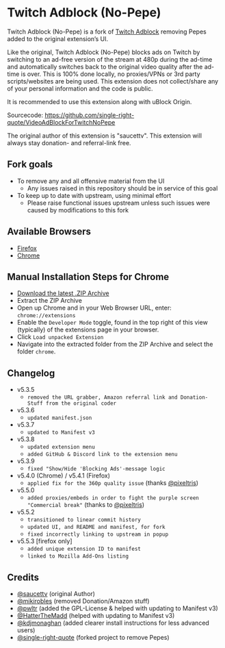 # Twitch Adblock (No-Pepe)
Twitch Adblock (No-Pepe) is a fork of [Twitch Adblock](https://github.com/cleanlock/VideoAdBlockForTwitch) removing Pepes added to the original extension&#x2019;s UI.

Like the original, Twitch Adblock (No-Pepe) blocks ads on Twitch by switching to an ad-free version of the stream at 480p during the ad-time and automatically switches back to the original video quality after the ad-time is over. This is 100% done locally, no proxies/VPNs or 3rd party scripts/websites are being used. This extension does not collect/share any of your personal information and the code is public.

It is recommended to use this extension along with uBlock Origin.

Sourcecode: https://github.com/single-right-quote/VideoAdBlockForTwitchNoPepe

The original author of this extension is "saucettv". This extension will always stay donation- and referral-link free.

## Fork goals

- To remove any and all offensive material from the UI
    - Any issues raised in this repository should be in service of this goal
- To keep up to date with upstream, using minimal effort
    - Please raise functional issues upstream unless such issues were caused by modifications to this fork

## Available Browsers
- [Firefox](https://addons.mozilla.org/en-US/firefox/addon/twitch-adblock-no-pepe/)
- [Chrome](https://github.com/single-right-quote/VideoAdBlockForTwitchNoPepe#manual-installation-steps-for-chrome)

## Manual Installation Steps for Chrome
- [Download the latest .ZIP Archive](https://github.com/single-right-quote/VideoAdBlockForTwitchNoPepe/archive/refs/heads/main.zip)
- Extract the ZIP Archive
- Open up Chrome and in your Web Browser URL, enter: `chrome://extensions`
- Enable the `Developer Mode` toggle, found in the top right of this view (typically) of the extensions page in your browser.
- Click `Load unpacked Extension`
- Navigate into the extracted folder from the ZIP Archive and select the folder `chrome`.

## Changelog
- v5.3.5
    - `removed the URL grabber, Amazon referral link and Donation-Stuff from the original coder`
- v5.3.6
    - `updated manifest.json`
- v5.3.7
    - `updated to Manifest v3`
- v5.3.8
    - `updated extension menu`
    - `added GitHub & Discord link to the extension menu`
- v5.3.9
    - `fixed "Show/Hide 'Blocking Ads'-message logic`
- v5.4.0 (Chrome) / v5.4.1 (Firefox)
    - `applied fix for the 360p quality issue` (thanks [@pixeltris](https://github.com/pixeltris))
- v5.5.0
    - `added proxies/embeds in order to fight the purple screen "Commercial break"` (thanks to [@pixeltris](https://github.com/pixeltris))
- v5.5.2
    - `transitioned to linear commit history`
    - `updated UI, and README and manifest, for fork`
    - `fixed incorrectly linking to upstream in popup`
- v5.5.3 [firefox only]
    - `added unique extension ID to manifest`
    - `linked to Mozilla Add-Ons listing`

## Credits
- [@saucettv](https://github.com/saucettv) (original Author)
- [@mikirobles](https://github.com/mikirobles) (removed Donation/Amazon stuff)
- [@pwltr](https://github.com/pwltr) (added the GPL-License & helped with updating to Manifest v3)
- [@HatterTheMadd](https://github.com/hatterthemadd) (helped with updating to Manifest v3)
- [@kdjmonaghan](https://github.com/kdjmonaghan) (added clearer install instructions for less advanced users)
- [@single-right-quote](https://github.com/single-right-quote) (forked project to remove Pepes)
